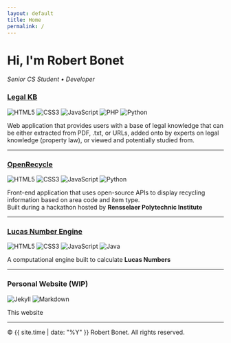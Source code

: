 ```yaml
---
layout: default
title: Home
permalink: /
---
```


# Hi, I'm Robert Bonet  
_Senior CS Student • Developer_

### [Legal KB](https://github.com/mudasirkk/ReadBooks25)
![HTML5](https://img.shields.io/badge/HTML5-E34F26?style=flat-square&logo=html5&logoColor=white)
![CSS3](https://img.shields.io/badge/CSS3-1572B6?style=flat-square&logo=css3&logoColor=white)
![JavaScript](https://img.shields.io/badge/JavaScript-F7DF1E?style=flat-square&logo=javascript&logoColor=black)
![PHP](https://img.shields.io/badge/PHP-777BB4?style=flat-square&logo=php&logoColor=white)
![Python](https://img.shields.io/badge/Python-3776AB?style=flat-square&logo=python&logoColor=white)

Web application that provides users with a base of legal knowledge that can be either extracted from PDF, .txt, or URLs, added onto by experts on legal knowledge (property law), or viewed and potentially studied from.

---

### [OpenRecycle](https://github.com/Nerkled/OpenRecycle)
![HTML5](https://img.shields.io/badge/HTML5-E34F26?style=flat-square&logo=html5&logoColor=white)
![CSS3](https://img.shields.io/badge/CSS3-1572B6?style=flat-square&logo=css3&logoColor=white)
![JavaScript](https://img.shields.io/badge/JavaScript-F7DF1E?style=flat-square&logo=javascript&logoColor=black)
![Python](https://img.shields.io/badge/Python-3776AB?style=flat-square&logo=python&logoColor=white)


Front-end application that uses open-source APIs to display recycling information based on area code and item type.  
Built during a hackathon hosted by **Rensselaer Polytechnic Institute**

---

### [Lucas Number Engine](https://github.com/Nerkled/SEProject)
![HTML5](https://img.shields.io/badge/HTML5-E34F26?style=flat-square&logo=html5&logoColor=white)
![CSS3](https://img.shields.io/badge/CSS3-1572B6?style=flat-square&logo=css3&logoColor=white)
![JavaScript](https://img.shields.io/badge/JavaScript-F7DF1E?style=flat-square&logo=javascript&logoColor=black)
![Java](https://img.shields.io/badge/Java-ED8B00?style=flat-square&logo=java&logoColor=white)

A computational engine built to calculate **Lucas Numbers**

---

### Personal Website (WIP)
![Jekyll](https://img.shields.io/badge/Jekyll-CC0000?style=flat-square&logo=jekyll&logoColor=white)
![Markdown](https://img.shields.io/badge/Markdown-000000?style=flat-square&logo=markdown&logoColor=white)

This website

---

© {{ site.time | date: "%Y" }} Robert Bonet. All rights reserved.
